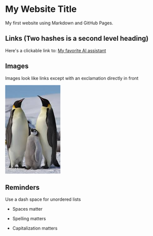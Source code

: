 # My Website Title 

My first website using Markdown and GitHub Pages.

## Links (Two hashes is a second level heading)

Here's a clickable link to: [My favorite AI assistant](https://chatgpt.com/)

## Images

Images look like links except with an exclamation directly in front

![My Shiny Penguin Image](https://github.com/LFoster03/cintel-01-pages/blob/5a1709a6a0efc4aca34c7746146dce972b129c1e/penguinimage.jpg)

## Reminders

Use a dash space for unordered lists

- Spaces matter

- Spelling matters

- Capitalization matters

